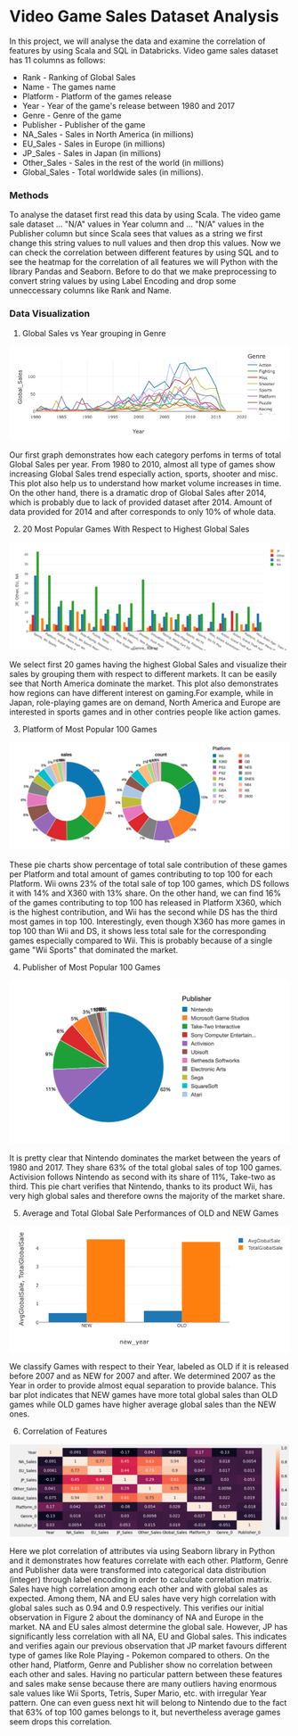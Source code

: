 # Video Game Sales Dataset Analysis
In this project, we will analyse the data and examine the correlation of features by using Scala and SQL in Databricks. Video game sales dataset has 11 columns as follows:
* Rank - Ranking of Global Sales
* Name - The games name
* Platform - Platform of the games release
* Year - Year of the game's release between 1980 and 2017
* Genre - Genre of the game
* Publisher - Publisher of the game
* NA_Sales - Sales in North America (in millions)
* EU_Sales - Sales in Europe (in millions)
* JP_Sales - Sales in Japan (in millions)
* Other_Sales - Sales in the rest of the world (in millions)
* Global_Sales - Total worldwide sales (in millions).

### Methods
To analyse the dataset first read this data by using Scala. The video game sale dataset ... "N/A" values in Year column and ... "N/A" values in the Publisher column but since Scala sees that values as a string we first change this string values to null values and then drop this values. Now we can check the correlation between different features by using SQL and to see the heatmap for the correlation of all features we will Python with the library Pandas and Seaborn. Before to do that we make preprocessing to convert string values by using Label Encoding and drop some unneccessary columns like Rank and Name.

### Data Visualization
1. Global Sales vs Year grouping in Genre

![](https://github.com/ozggnr/FinalProject_CEBD1261/blob/master/Figure_1.png)

Our first graph demonstrates how each category perfoms in terms of total Global Sales per year. From 1980 to 2010, almost all type of games show increasing Global Sales trend especially action, sports, shooter and misc. This plot also help us to understand how market volume increases in time. On the other hand, there is a dramatic drop of Global Sales after 2014, which is probably due to lack of provided dataset after 2014. Amount of data provided for 2014 and after corresponds to only 10% of whole data.

2. 20 Most Popular Games With Respect to Highest Global Sales

![](https://github.com/ozggnr/FinalProject_CEBD1261/blob/master/Figure_2.png)

We select first 20 games having the highest Global Sales and visualize their sales by grouping them with respect to different markets. It can be easily see that North America dominate the market. This plot also demonstrates how regions can have different interest on gaming.For example, while in Japan, role-playing games are on demand, North America and Europe are interested in sports games and in other contries people like action games.

3. Platform of Most Popular 100 Games

![](https://github.com/ozggnr/FinalProject_CEBD1261/blob/master/Figure_3.png)

These pie charts show percentage of total sale contribution of these games per Platform and total amount of games contributing to top 100 for each Platform. Wii owns 23% of the total sale of top 100 games, which DS follows it with 14% and X360 with 13% share. On the other hand, we can find 16% of the games contributing to top 100 has released in Platform X360, which is the highest contribution, and Wii has the second while DS has the third most games in top 100. Interestingly, even though X360 has more games in top 100 than Wii and DS, it shows less total sale for the corresponding games especially compared to Wii. This is probably because of a single game "Wii Sports" that dominated the market.

4. Publisher of Most Popular 100 Games

![](https://github.com/ozggnr/FinalProject_CEBD1261/blob/master/Figure_4.png)

It is pretty clear that Nintendo dominates the market between the years of 1980 and 2017. They share 63% of the total global sales of top 100 games. Activision follows Nintendo as second with its share of 11%, Take-two as third. This pie chart verifies that Nintendo, thanks to its product Wii, has very high global sales and therefore owns the majority of the market share.

5. Average and Total Global Sale Performances of OLD and NEW Games

![](https://github.com/ozggnr/FinalProject_CEBD1261/blob/master/Figure_5.png)

We classify Games with respect to their Year, labeled as OLD if it is released before 2007 and as NEW for 2007 and after. We determined 2007 as the Year in order to provide almost equal separation to provide balance. This bar plot indicates that NEW games have more total global sales than OLD games while OLD games have higher average global sales than the NEW ones.

6. Correlation of Features 

![](https://github.com/ozggnr/FinalProject_CEBD1261/blob/master/Heatmap.png)

Here we plot correlation of attributes via using Seaborn library in Python and it demonstrates how features correlate with each other. Platform, Genre and Publisher data were transformed into categorical data distribution (integer) through label encoding in order to calculate correlation matrix. Sales have high correlation among each other and with global sales as expected. Among them, NA and EU sales have very high correlation with global sales such as 0.94 and 0.9 respectively. This verifies our initial observation in Figure 2 about the dominancy of NA and Europe in the market. NA and EU sales almost determine the global sale. However, JP has significantly less correlation with all NA, EU and Global sales. This indicates and verifies again our previous observation that JP market favours different type of games like Role Playing - Pokemon compared to others. On the other hand, Platform, Genre and Publisher show no correlation between each other and sales. Having no particular pattern between these features and sales make sense because there are many outliers having enormous sale values like Wii Sports, Tetris, Super Mario, etc. with irregular Year pattern. One can even guess next hit will belong to Nintendo due to the fact that 63% of top 100 games belongs to it, but nevertheless average games seem drops this correlation.
